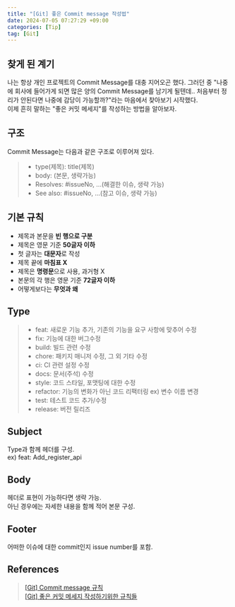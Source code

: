 ```yaml
---
title: "[Git] 좋은 Commit message 작성법"
date: 2024-07-05 07:27:29 +09:00
categories: [Tip]
tag: [Git]
---
```


## **찾게 된 계기**

나는 항상 개인 프로젝트의 Commit Message를 대충 지어오곤 했다. 그러던 중 "나중에 회사에 들어가게 되면 많은 양의 Commit Message를 남기게 될텐데.. 처음부터 정리가 안된다면 나중에 감당이 가능할까?"라는 마음에서 찾아보기 시작했다.  
이제 흔히 말하는 "좋은 커밋 메세지"를 작성하는 방법을 알아보자.

## **구조**

Commit Message는 다음과 같은 구조로 이루어져 있다.

> - type(제목): title(제목)
> - body: (본문, 생략가능)
> - Resolves: #issueNo, ...(해결한 이슈, 생략 가능)
> - See also: #issueNo, ...(참고 이슈, 생략 가능)

## **기본 규칙**

- 제목과 본문을 **빈 행으로 구분**
- 제목은 영문 기준 **50글자 이하**
- 첫 글자는 **대문자**로 작성
- 제목 끝에 **마침표 X**
- 제목은 **명령문**으로 사용, 과거형 X
- 본문의 각 행은 영문 기준 **72글자 이하**
- 어떻게보다는 **무엇과 왜**

## **Type**

> - feat: 새로운 기능 추가, 기존의 기능을 요구 사항에 맞추어 수정
> - fix: 기능에 대한 버그수정
> - build: 빌드 관련 수정
> - chore: 패키지 매니저 수정, 그 외 기타 수정
> - ci: CI 관련 설정 수정
> - docs: 문서(주석) 수정
> - style: 코드 스타일, 포맷팅에 대한 수정
> - refactor: 기능의 변화가 아닌 코드 리팩터링 ex) 변수 이름 변경
> - test: 테스트 코드 추가/수정
> - release: 버전 릴리즈

## **Subject**

Type과 함께 헤더를 구성.  
ex) feat: Add_register_api

## **Body**

헤더로 표현이 가능하다면 생략 가능.  
아닌 경우에는 자세한 내용을 함께 적어 본문 구성.

## **Footer**

어떠한 이슈에 대한 commit인지 issue number를 포함.

## **References**

> [[Git] Commit message 규칙](https://velog.io/@jiheon/Git-Commit-message-%EA%B7%9C%EC%B9%99)  
> [[Git] 좋은 커밋 메세지 작성하기위한 규칙들](https://beomseok95.tistory.com/328)
